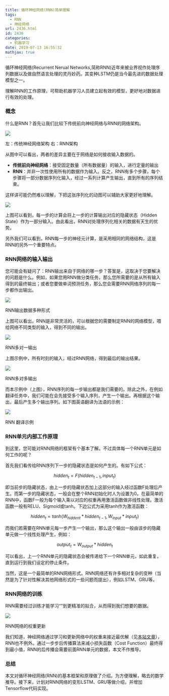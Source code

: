 ```yaml
---
title: 循环神经网络(RNN)简单理解
tags:
  - RNN
  - 神经网络
url: 2436.html
id: 2436
categories:
  - 机器学习
date: 2019-07-13 16:55:32
mathjax: true
---
```


循环神经网络(Recurrent Nerual Networks,简称RNN)近年来被业界视作处理序列数据以及做自然语言处理的灵丹妙药。其变种LSTM仍是当今最先进的数据处理模型之一。

理解RNN的工作原理，可帮助机器学习人员建立起有效的模型，更好地对数据进行有效的处理。

### 概念

什么是RNN？首先让我们比较下传统前向神经网络与RNN的网络架构。

![](https://blog.floydhub.com/content/images/2019/04/Slide3-1.jpg)

左：传统神经网络架构 右：RNN架构

从图中可以看出，两者的差异主要在于网络是如何接收输入数据的。

* **传统前向神经网络**：接受固定数量（所有数据量）的输入，进行定量的输出
*  **RNN**：并非一次性使用所有的数据作为输入。反之，RNN有多个步骤，每个步骤将一部分数据序列化输入，经过一系列计算产生输出，直到所有的序列结束。

这样讲可能仍然难以理解，下把这张序列化的动图可以辅助大家更好地理解。

![](https://blog.floydhub.com/content/images/2019/04/rnn-2.gif)

上图可以看到，每一步的计算会将上一步的计算输出对应的隐藏状态（Hidden State）作为一部分输入。由此看出，RNN对处理序列化相关的数据有天生的优势。

另外我们可以看到，RNN每一步的神经元计算，是采用相同的网络结构，这是RNN的另外一个重要特点。

### RNN网络的输入输出

您可能会有疑问了：RNN输出来自于网络的哪一步？答案是，这取决于您要解决的问题是什么。例如，如果您用RNN做分类任务，那么您所需要的是从所有输入得到的最终输出；或者您要做单词预测任务，那么您会需要RNN网络序列的每一步都作出输出。

![](https://blog.floydhub.com/content/images/2019/04/karpathy.jpeg)

RNN输出数据多种形式

上图可以看出，RNN是非常灵活的，可以根据您的需要制定RNN的网络模型，喂给网络不同类型的输入，得到不同的输出。

![](https://blog.floydhub.com/content/images/2019/04/Slide6.jpg)

RNN多对一输出

上图示例中，所有时刻的输入，经过RNN网络，得到最后的输出结果。

![](https://blog.floydhub.com/content/images/2019/04/Slide7.jpg)

RNN多对多输出

而本示例中（上图），RNN序列的每一步输出都是我们需要的。除此之外，在例如翻译任务中，我们可能在会先接受多个输入序列，产生一个输出。再根据这个输出，最后产生多个输出序列。如下图英语翻译为法语的示例：

![](https://blog.floydhub.com/content/images/2019/04/Slide8.jpg)

RNN 翻译示例

### RNN单元内部工作原理

到这里，您可能对RNN网络的框架有个基本了解。不过具体每一个RNN单元是如何工作的呢？

首先我们看传给RNN序列下一步的隐藏状态是如何产生的。有如下公式：

$$ 
hidden_t = F(hidden_{t-1}, input_t) 
$$

即当前步的隐藏状态，由上一步的隐藏状态加上这部分的输入经过函数F处理后产生。而第一步的隐藏状态，一般会在整个RNN初始化时人为设置为0。在最简单的RNN中，函数F一般为每个输入乘以对应的权重再用激活函数做非线性处理。激活函数一般有RELU、Sigmoid或tanh。下边公式为采用tanh作为激活函数：

$$ hidden_t = tanh(W_{hiddent}*hidden_{t-1},W_{input} * input_t) $$

而我们若需要在RNN单元每一步产生一个输出，那么这个输出一般由该步的隐藏单元做一个线性处理产生，例如：

$$ output_t = W_{output}* hidden_t $$

可以看出，上一个RNN单元的隐藏状态会被传递给下一个RNN单元，如此重复，直到运行到我们设定的停止条件。

当然，这是一个最简单的RNN网络形式。RNN网络还有许多相对复杂的变种（当然是为了针对性解决其他网络形式的一些问题而提出），例如LSTM、GRU等。

### RNN网络的训练

RNN需要经过训练才能学习“”到更精准的拟合，从而得到我们想要的数据。

![](https://blog.floydhub.com/content/images/2019/04/rnn-bptt-with-gradients.png)

RNN网络的权重更新

我们知道，神经网络通过学习和更新网络中的权重来接近最优解（见[本站文章](https://www.l2h.site/2019/02/02/machine-learning-neural-network-1/)），RNN也不例外。通过一步步后传播算法来减小损失函数（Cost Function）最终得到最小值，RNN的后传播会需要前面RNN单元的数据，本文不作推导。

### 总结

本文对循环神经网络(RNN)的基本框架和原理做了介绍。为方便理解，略去的数学推导。接下来，计划对RNN网络的变形LSTM、GRU等做介绍，并增加Tensorflow代码实现。